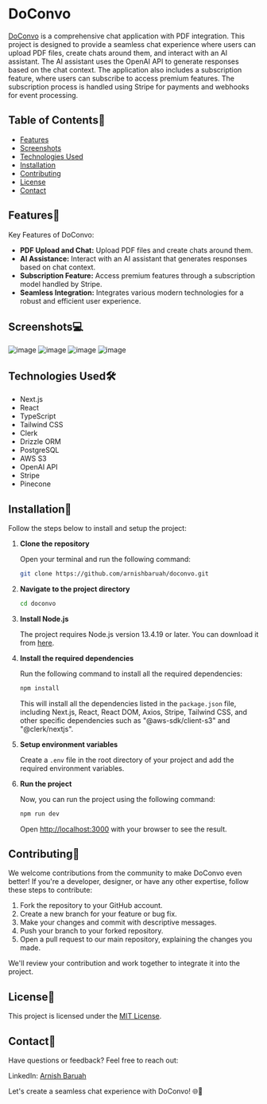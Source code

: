 # DoConvo 

[DoConvo](https://doconvo-vit.vercel.app) is a comprehensive chat application with PDF integration. This project is designed to provide a seamless chat experience where users can upload PDF files, create chats around them, and interact with an AI assistant. The AI assistant uses the OpenAI API to generate responses based on the chat context. The application also includes a subscription feature, where users can subscribe to access premium features. The subscription process is handled using Stripe for payments and webhooks for event processing.

## Table of Contents📃
- [Features](#features)
- [Screenshots](#screenshots)
- [Technologies Used](#technologies-used%EF%B8%8F)
- [Installation](#installation)
- [Contributing](#contributing)
- [License](#license)
- [Contact](#contact)

## Features🎯

Key Features of DoConvo:
- **PDF Upload and Chat:** Upload PDF files and create chats around them.
- **AI Assistance:** Interact with an AI assistant that generates responses based on chat context.
- **Subscription Feature:** Access premium features through a subscription model handled by Stripe.
- **Seamless Integration:** Integrates various modern technologies for a robust and efficient user experience.

## Screenshots💻
![image](https://github.com/arnishbaruah/doconvo/assets/89624454/09a7eebc-0197-4049-a94c-59b6d352814a)
![image](https://github.com/arnishbaruah/doconvo/assets/89624454/bb709c56-699f-4010-a247-af872bdbf039)
![image](https://github.com/arnishbaruah/doconvo/assets/89624454/ef4d9a53-b95f-4191-8ecd-428274b3a6ae)
![image](https://github.com/arnishbaruah/doconvo/assets/89624454/0fce7220-cc2a-47ad-befc-00e5a5fea62c)

## Technologies Used🛠️
- Next.js
- React
- TypeScript
- Tailwind CSS
- Clerk
- Drizzle ORM
- PostgreSQL
- AWS S3
- OpenAI API
- Stripe
- Pinecone

## Installation🚀

Follow the steps below to install and setup the project:

1. **Clone the repository**

   Open your terminal and run the following command:

   ```bash
   git clone https://github.com/arnishbaruah/doconvo.git
   ```

2. **Navigate to the project directory**

   ```bash
   cd doconvo
   ```

3. **Install Node.js**

   The project requires Node.js version 13.4.19 or later. You can download it from [here](https://nodejs.org/en/download/).

4. **Install the required dependencies**

   Run the following command to install all the required dependencies:

   ```bash
   npm install
   ```

   This will install all the dependencies listed in the `package.json` file, including Next.js, React, React DOM, Axios, Stripe, Tailwind CSS, and other specific dependencies such as "@aws-sdk/client-s3" and "@clerk/nextjs".

5. **Setup environment variables**

    Create a `.env` file in the root directory of your project and add the required environment variables.

6. **Run the project**

    Now, you can run the project using the following command:

    ```bash
    npm run dev
    ```

    Open [http://localhost:3000](http://localhost:3000) with your browser to see the result.

## Contributing🤝
We welcome contributions from the community to make DoConvo even better! If you're a developer, designer, or have any other expertise, follow these steps to contribute:

1. Fork the repository to your GitHub account.
2. Create a new branch for your feature or bug fix.
3. Make your changes and commit with descriptive messages.
4. Push your branch to your forked repository.
5. Open a pull request to our main repository, explaining the changes you made.

We'll review your contribution and work together to integrate it into the project.

## License📄
This project is licensed under the [MIT License](https://github.com/arnishbaruah/doconvo/blob/main/LICENSE).
 
## Contact📧
Have questions or feedback? Feel free to reach out:

LinkedIn: [Arnish Baruah](https://www.linkedin.com/in/arnishbaruah/)

Let's create a seamless chat experience with DoConvo! 🌐💬
